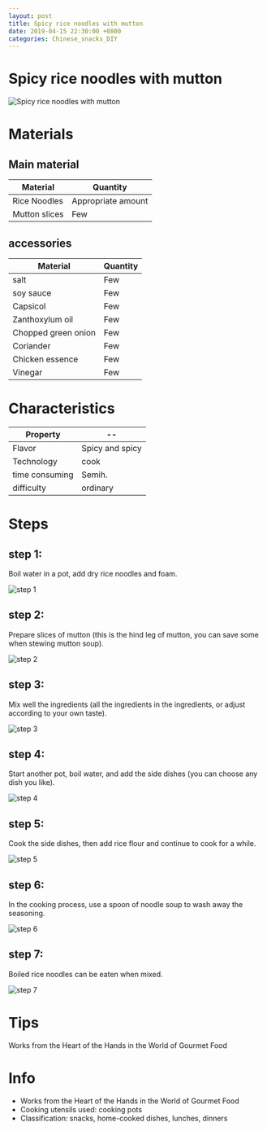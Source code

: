 ```yaml
---
layout: post
title: Spicy rice noodles with mutton
date: 2019-04-15 22:30:00 +0800
categories: Chinese_snacks_DIY
---
```


# Spicy rice noodles with mutton

![Spicy rice noodles with mutton]({{site.baseurl}}/img/427646/427646.jpg)

# Materials


## Main material

Material|Quantity
--|--
Rice Noodles|Appropriate amount
Mutton slices|Few

## accessories

Material|Quantity
--|--
salt|Few
soy sauce|Few
Capsicol|Few
Zanthoxylum oil|Few
Chopped green onion|Few
Coriander|Few
Chicken essence|Few
Vinegar|Few

# Characteristics

Property|--
--|--
Flavor|Spicy and spicy
Technology|cook
time consuming|Semih.
difficulty|ordinary

# Steps

## step 1:

Boil water in a pot, add dry rice noodles and foam.

![step 1]({{site.baseurl}}/img/427646/1.jpg)

## step 2:

Prepare slices of mutton (this is the hind leg of mutton, you can save some when stewing mutton soup).

![step 2]({{site.baseurl}}/img/427646/2.jpg)

## step 3:

Mix well the ingredients (all the ingredients in the ingredients, or adjust according to your own taste).

![step 3]({{site.baseurl}}/img/427646/3.jpg)

## step 4:

Start another pot, boil water, and add the side dishes (you can choose any dish you like).

![step 4]({{site.baseurl}}/img/427646/4.jpg)

## step 5:

Cook the side dishes, then add rice flour and continue to cook for a while.

![step 5]({{site.baseurl}}/img/427646/5.jpg)

## step 6:

In the cooking process, use a spoon of noodle soup to wash away the seasoning.

![step 6]({{site.baseurl}}/img/427646/6.jpg)

## step 7:

Boiled rice noodles can be eaten when mixed.

![step 7]({{site.baseurl}}/img/427646/7.jpg)

# Tips

Works from the Heart of the Hands in the World of Gourmet Food

# Info

- Works from the Heart of the Hands in the World of Gourmet Food
- Cooking utensils used: cooking pots
- Classification: snacks, home-cooked dishes, lunches, dinners
